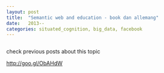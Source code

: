 ```yaml
---
layout: post
title:  "Semantic web and education - book dan allemang"
date:   2013--
categories: situated_cognition, big_data, facebook
---
```


![]()

check previous posts about this topic

http://goo.gl/ObAHdW
